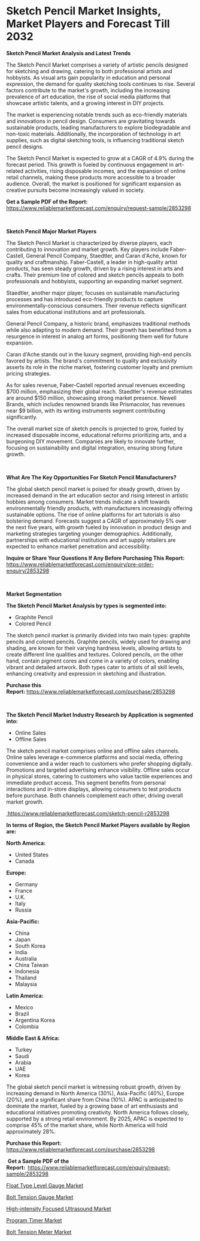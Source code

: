 <p><h1>Sketch Pencil Market Insights, Market Players and Forecast Till 2032</h1></p><p><strong>Sketch Pencil Market Analysis and Latest Trends</strong></p>
<p><p>The Sketch Pencil Market comprises a variety of artistic pencils designed for sketching and drawing, catering to both professional artists and hobbyists. As visual arts gain popularity in education and personal expression, the demand for quality sketching tools continues to rise. Several factors contribute to the market's growth, including the increasing prevalence of art education, the rise of social media platforms that showcase artistic talents, and a growing interest in DIY projects.</p><p>The market is experiencing notable trends such as eco-friendly materials and innovations in pencil design. Consumers are gravitating towards sustainable products, leading manufacturers to explore biodegradable and non-toxic materials. Additionally, the incorporation of technology in art supplies, such as digital sketching tools, is influencing traditional sketch pencil designs.</p><p>The Sketch Pencil Market is expected to grow at a CAGR of 4.9% during the forecast period. This growth is fueled by continuous engagement in art-related activities, rising disposable incomes, and the expansion of online retail channels, making these products more accessible to a broader audience. Overall, the market is positioned for significant expansion as creative pursuits become increasingly valued in society.</p></p>
<p><strong>Get a Sample PDF of the Report:&nbsp;</strong> <a href="https://www.reliablemarketforecast.com/enquiry/request-sample/2853298?utm_campaign=1167&utm_medium=2&utm_source=Github&utm_content=ia&utm_term=11032025&utm_id=sketch-pencil">https://www.reliablemarketforecast.com/enquiry/request-sample/2853298</a></p>
<p>&nbsp;</p>
<p><strong>Sketch Pencil Major Market Players</strong></p>
<p><p>The Sketch Pencil Market is characterized by diverse players, each contributing to innovation and market growth. Key players include Faber-Castell, General Pencil Company, Staedtler, and Caran d'Ache, known for quality and craftmanship. Faber-Castell, a leader in high-quality artist products, has seen steady growth, driven by a rising interest in arts and crafts. Their premium line of colored and sketch pencils appeals to both professionals and hobbyists, supporting an expanding market segment.</p><p>Staedtler, another major player, focuses on sustainable manufacturing processes and has introduced eco-friendly products to capture environmentally-conscious consumers. Their revenue reflects significant sales from educational institutions and art professionals.</p><p>General Pencil Company, a historic brand, emphasizes traditional methods while also adapting to modern demand. Their growth has benefitted from a resurgence in interest in analog art forms, positioning them well for future expansion. </p><p>Caran d'Ache stands out in the luxury segment, providing high-end pencils favored by artists. The brand's commitment to quality and exclusivity asserts its role in the niche market, fostering customer loyalty and premium pricing strategies.</p><p>As for sales revenue, Faber-Castell reported annual revenues exceeding $700 million, emphasizing their global reach. Staedtler's revenue estimates are around $150 million, showcasing strong market presence. Newell Brands, which includes renowned brands like Prismacolor, has revenues near $9 billion, with its writing instruments segment contributing significantly.</p><p>The overall market size of sketch pencils is projected to grow, fueled by increased disposable income, educational reforms prioritizing arts, and a burgeoning DIY movement. Companies are likely to innovate further, focusing on sustainability and digital integration, ensuring strong future growth.</p></p>
<p>&nbsp;</p>
<p><strong>What Are The Key Opportunities For Sketch Pencil Manufacturers?</strong></p>
<p><p>The global sketch pencil market is poised for steady growth, driven by increased demand in the art education sector and rising interest in artistic hobbies among consumers. Market trends indicate a shift towards environmentally friendly products, with manufacturers increasingly offering sustainable options. The rise of online platforms for art tutorials is also bolstering demand. Forecasts suggest a CAGR of approximately 5% over the next five years, with growth fueled by innovation in product design and marketing strategies targeting younger demographics. Additionally, partnerships with educational institutions and art supply retailers are expected to enhance market penetration and accessibility.</p></p>
<p><strong>Inquire or Share Your Questions If Any Before Purchasing This Report:</strong> <a href="https://www.reliablemarketforecast.com/enquiry/pre-order-enquiry/2853298?utm_campaign=1167&utm_medium=2&utm_source=Github&utm_content=ia&utm_term=11032025&utm_id=sketch-pencil">https://www.reliablemarketforecast.com/enquiry/pre-order-enquiry/2853298</a></p>
<p>&nbsp;</p>
<p><strong>Market Segmentation</strong></p>
<p><strong>The Sketch Pencil Market Analysis by types is segmented into:</strong></p>
<p><ul><li>Graphite Pencil</li><li>Colored Pencil</li></ul></p>
<p><p>The sketch pencil market is primarily divided into two main types: graphite pencils and colored pencils. Graphite pencils, widely used for drawing and shading, are known for their varying hardness levels, allowing artists to create different line qualities and textures. Colored pencils, on the other hand, contain pigment cores and come in a variety of colors, enabling vibrant and detailed artwork. Both types cater to artists of all skill levels, enhancing creativity and expression in sketching and illustration.</p></p>
<p><strong>Purchase this Report:&nbsp;</strong><a href="https://www.reliablemarketforecast.com/purchase/2853298?utm_campaign=1167&utm_medium=2&utm_source=Github&utm_content=ia&utm_term=11032025&utm_id=sketch-pencil">https://www.reliablemarketforecast.com/purchase/2853298</a></p>
<p>&nbsp;</p>
<p><strong>The Sketch Pencil Market Industry Research by Application is segmented into:</strong></p>
<p><ul><li>Online Sales</li><li>Offline Sales</li></ul></p>
<p><p>The sketch pencil market comprises online and offline sales channels. Online sales leverage e-commerce platforms and social media, offering convenience and a wider reach to customers who prefer shopping digitally. Promotions and targeted advertising enhance visibility. Offline sales occur in physical stores, catering to customers who value tactile experiences and immediate product access. This segment benefits from personal interactions and in-store displays, allowing consumers to test products before purchase. Both channels complement each other, driving overall market growth.</p></p>
<p><a href="https://www.reliablemarketforecast.com/sketch-pencil-r2853298?utm_campaign=1167&utm_medium=2&utm_source=Github&utm_content=ia&utm_term=11032025&utm_id=sketch-pencil">&nbsp;https://www.reliablemarketforecast.com/sketch-pencil-r2853298</a></p>
<p><strong>In terms of Region, the Sketch Pencil Market Players available by Region are:</strong></p>
<p>
    <p> <strong> North America: </strong>
        <ul>
            <li>United States</li>
            <li>Canada</li>
        </ul>
        </p> 
    <p> <strong> Europe: </strong>
        <ul>
            <li>Germany</li>
            <li>France</li>
            <li>U.K.</li>
            <li>Italy</li>
            <li>Russia</li>
        </ul>
        </p> 
    <p> <strong> Asia-Pacific: </strong>
        <ul>
            <li>China</li>
            <li>Japan</li>
            <li>South Korea</li>
            <li>India</li>
            <li>Australia</li>
            <li>China Taiwan</li>
            <li>Indonesia</li>
            <li>Thailand</li>
            <li>Malaysia</li>
        </ul>
        </p> 
    <p> <strong> Latin America: </strong>
        <ul>
            <li>Mexico</li>
            <li>Brazil</li>
            <li>Argentina Korea</li>
            <li>Colombia</li>
        </ul>
        </p> 
    <p> <strong> Middle East & Africa: </strong>
        <ul>
            <li>Turkey</li>
            <li>Saudi</li>
            <li>Arabia</li>
            <li>UAE</li>
            <li>Korea</li>
        </ul>
    </p>
    </p>
<p><p>The global sketch pencil market is witnessing robust growth, driven by increasing demand in North America (30%), Asia-Pacific (40%), Europe (20%), and a significant share from China (10%). APAC is anticipated to dominate the market, fueled by a growing base of art enthusiasts and educational initiatives promoting creativity. North America follows closely, supported by a strong retail environment. By 2025, APAC is expected to comprise 45% of the market share, while North America will hold approximately 28%.</p></p>
<p><strong>Purchase this Report: </strong><a href="https://www.reliablemarketforecast.com/purchase/2853298?utm_campaign=1167&utm_medium=2&utm_source=Github&utm_content=ia&utm_term=11032025&utm_id=sketch-pencil">https://www.reliablemarketforecast.com/purchase/2853298</a></p>
<p>&nbsp;<strong>Get a Sample PDF of the Report:&nbsp;&nbsp;</strong><a href="https://www.reliablemarketforecast.com/enquiry/request-sample/2853298?utm_campaign=1167&utm_medium=2&utm_source=Github&utm_content=ia&utm_term=11032025&utm_id=sketch-pencil">https://www.reliablemarketforecast.com/enquiry/request-sample/2853298</a></p>
<p><strong></strong></p>
<p><p><a href="https://github.com/thapabylers2/Market-Research-Report-List-1/blob/main/float-type-level-gauge-market.md?utm_campaign=1167&utm_medium=2&utm_source=Github&utm_content=ia&utm_term=11032025&utm_id=sketch-pencil">Float Type Level Gauge Market</a></p><p><a href="https://github.com/lotoahshaiek/Market-Research-Report-List-1/blob/main/bolt-tension-gauge-market.md?utm_campaign=1167&utm_medium=2&utm_source=Github&utm_content=ia&utm_term=11032025&utm_id=sketch-pencil">Bolt Tension Gauge Market</a></p><p><a href="https://github.com/nsmifidget3/Market-Research-Report-List-1/blob/main/high-intensity-focused-ultrasound-market.md?utm_campaign=1167&utm_medium=2&utm_source=Github&utm_content=ia&utm_term=11032025&utm_id=sketch-pencil">High-intensity Focused Ultrasound Market</a></p><p><a href="https://github.com/muskoaizahfi/Market-Research-Report-List-1/blob/main/program-timer-market.md?utm_campaign=1167&utm_medium=2&utm_source=Github&utm_content=ia&utm_term=11032025&utm_id=sketch-pencil">Program Timer Market</a></p><p><a href="https://github.com/motosyuliq/Market-Research-Report-List-1/blob/main/bolt-tension-meter-market.md?utm_campaign=1167&utm_medium=2&utm_source=Github&utm_content=ia&utm_term=11032025&utm_id=sketch-pencil">Bolt Tension Meter Market</a></p></p>